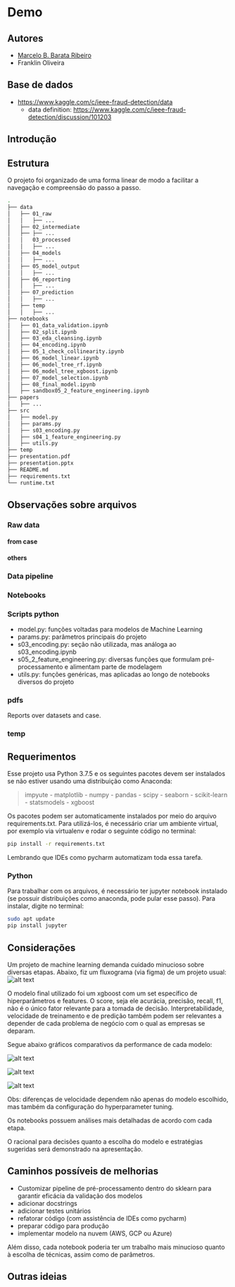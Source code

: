 # Demo

## Autores
* [Marcelo B. Barata Ribeiro](https://www.linkedin.com/in/marcelobarataribeiro/)
* Franklin Oliveira

## Base de dados
<!-- * https://www.kaggle.com/mlg-ulb/creditcardfraud -->
* https://www.kaggle.com/c/ieee-fraud-detection/data
    * data definition: https://www.kaggle.com/c/ieee-fraud-detection/discussion/101203

## Introdução
<!-- Além da métrica de score a ser definida, diversas outras medidas são importantes para o processo decisório
* Velocidade de treinamento do modelo. Além disso, custo da amostragem dos dados em termos de score vs. ganho em velocidade de treinamento. 
* Velocidade de predição. 
* Qual é o grau de interpretabilidade exigido?
* Qual é o prazo? O que teria maior peso se considerar o tradeoff entre qualidade (ou complexidade do modelo) e velocidade de entrega? 
* Ter um modelo facilmente replicável e adaptável para outro projetos é mais ou menos importante do que utilizar o estado da arte? Quanto tempo estamos dispostos a dedicar para a parte técnica?

Cada um desses pontos depende da percepção do negócio e suas respectivas prioridades. Não existe uma bala de prata. Por exemplo, há casos em que modelos de Deep Learning se adequam bem, mas em diversas situações seria uma estratégia equivocada. Quando é priorizada interpretabilidade e velocidade de elaboração e produtização, modelos de árvore (Random Forest, XGBoost, etc) e regressão linear (Logística, com regularização Lasso ou Ridge, etc) podem se adequar melhor. É por isso que, assumindo a priorização da interpretabilidade, me basearei em apenas 3 modelos: Random Forest, XGBoost e Regressão ElasticNet. Além disso, apliquei XGboost também para avaliar feature importances (junto a outras técnicas para escolha de variáveis).

O projeto foi organizado numa série de notebooks, seguindo o princípio de Separation of Concerns (SoC), ou seja, priorizei a modularização de modo que cada componente seja centrado num conjunto específico e intuitivo de operações, o que facilita a navegação por parte de outros usuários, assim como a adaptação e debugging do código. O modelo de organização de pasta é similar ao indicado no link a seguir: [how to structure a python based data science project](https://medium.com/swlh/how-to-structure-a-python-based-data-science-project-a-short-tutorial-for-beginners-7e00bff14f56)

Uma diversidade de técnicas voltadas para modelagem, EDA e pré-processamento foi utilizada ao longo dos notebooks. Uma breve listagem pode ser elaborada abaixo:
* Visualizações de boxplots, histogramas, correlation matrix.
* Hyperparameter tuning por meio de GridSearch.
* k-fold cross-validation.
* Encoding: 
* Isolation Forest para lidar com anomalias
* Deixei no código funções para dois tipos de imputação de dados faltantes : KNN e via mediana. 
* Feature selection: Feature importances do XGboost, correlation matrix, medida de multicolinearidade via VIF, visualizações.
* Processo decisório com manipulação e ordenamento das predições -->
<!-- * Simulação da qualidade de amostragem -->

## Estrutura
O projeto foi organizado de uma forma linear de modo a facilitar a navegação e compreensão do passo a passo.

```bash
.
├── data
│   ├── 01_raw
│   │   ├── ...
│   ├── 02_intermediate
│   ├── ├── ...
│   │   03_processed
│   │   ├── ...
│   ├── 04_models
│   │   ├── ...
│   ├── 05_model_output
│   │   ├── ...
│   ├── 06_reporting
│   │   ├── ...
│   ├── 07_prediction
│   │   ├── ...
│   ├── temp
│   │   ├── ...
├── notebooks
│   ├── 01_data_validation.ipynb
│   ├── 02_split.ipynb
│   ├── 03_eda_cleansing.ipynb
│   ├── 04_encoding.ipynb
│   ├── 05_1_check_collinearity.ipynb
│   ├── 06_model_linear.ipynb
│   ├── 06_model_tree_rf.ipynb
│   ├── 06_model_tree_xgboost.ipynb
│   ├── 07_model_selection.ipynb
│   ├── 08_final_model.ipynb
│   ├── sandbox05_2_feature_engineering.ipynb
├── papers
│   ├── ...
├── src
│   ├── model.py
│   ├── params.py
│   ├── s03_encoding.py
│   ├── s04_1_feature_engineering.py
│   ├── utils.py
├── temp
├── presentation.pdf
├── presentation.pptx
├── README.md
├── requirements.txt
└── runtime.txt


```

## Observações sobre arquivos

### Raw data

#### from case


#### others


### Data pipeline


### Notebooks

### Scripts python 
* model.py: funções voltadas para modelos de Machine Learning
* params.py: parâmetros principais do projeto
* s03_encoding.py: seção não utilizada, mas análoga ao s03_encoding.ipynb
* s05_2_feature_engineering.py: diversas funções que formulam pré-processamento e alimentam parte de modelagem
* utils.py: funções genéricas, mas aplicadas ao longo de notebooks diversos do projeto

### pdfs
Reports over datasets and case.

### temp

## Requerimentos
Esse projeto usa Python 3.7.5 e os seguintes pacotes devem ser instalados se não estiver usando uma distribuição como Anaconda:

> impyute - matplotlib - numpy - pandas - scipy - seaborn - scikit-learn - statsmodels - xgboost


Os pacotes podem ser automaticamente instalados por meio do arquivo requirements.txt. Para utilizá-los, é necessário criar um ambiente virtual, por exemplo via virtualenv e rodar o seguinte código no terminal:
```sh
pip install -r requirements.txt
```
Lembrando que IDEs como pycharm automatizam toda essa tarefa.

### Python
Para trabalhar com os arquivos, é necessário ter jupyter notebook instalado (se possuir distribuições como anaconda, pode pular esse passo). Para instalar, digite no terminal:
```sh
sudo apt update
pip install jupyter
```

## Considerações
Um projeto de machine learning demanda cuidado minucioso sobre diversas etapas. Abaixo, fiz um fluxograma (via figma) de um projeto usual:
![alt text](./imagem/fluxograma_macro.jpg)

O modelo final utilizado foi um xgboost com um set específico de hiperparâmetros e features. O score, seja ele acurácia, precisão, recall, f1, não é o único fator relevante para a tomada de decisão. Interpretabilidade, velocidade de treinamento e de predição também podem ser relevantes a depender de cada problema de negócio com o qual as empresas se deparam.

Segue abaixo gráficos comparativos da performance de cada modelo:

![alt text](./data/06_reporting/06metric_score.jpg)

![alt text](./data/06_reporting/06metric_train_time.jpg)

![alt text](./data/06_reporting/06metric_prediction_time.jpg)

Obs: diferenças de velocidade dependem não apenas do modelo escolhido, mas também  da configuração do hyperparameter tuning.

Os notebooks possuem análises mais detalhadas de acordo com cada etapa.

O racional para decisões quanto a escolha do modelo e estratégias sugeridas será demonstrado na apresentação.

## Caminhos possíveis de melhorias
* Customizar pipeline de pré-processamento dentro do sklearn para garantir eficácia da validação dos modelos
* adicionar docstrings
* adicionar testes unitários
* refatorar código (com assistência de IDEs como pycharm)
* preparar código para produção
* implementar modelo na nuvem (AWS, GCP ou Azure)

Além disso, cada notebook poderia ter um trabalho mais minucioso quanto à escolha de técnicas, assim como de parâmetros.

## Outras ideias
